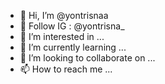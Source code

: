 - 👋 Hi, I’m @yontrisnaa
- 👋 Follow IG : @yontrisna_
- 👀 I’m interested in ...
- 🌱 I’m currently learning ...
- 💞️ I’m looking to collaborate on ...
- 📫 How to reach me ...

<!---
yontrisnaa/yontrisnaa is a ✨ special ✨ repository because its `README.md` (this file) appears on your GitHub profile.
You can click the Preview link to take a look at your changes.
--->

